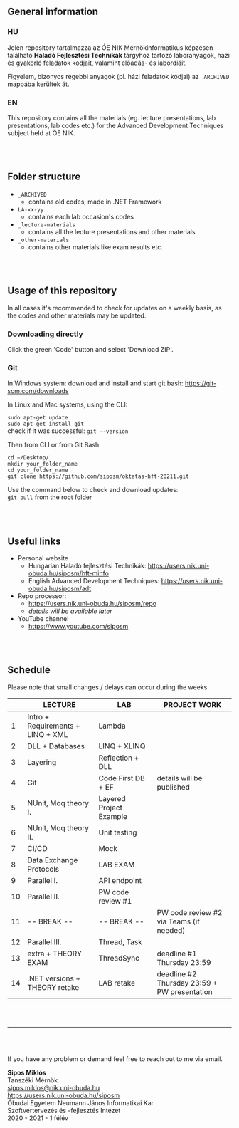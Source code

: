 ## General information

### HU
Jelen repository tartalmazza az ÓE NIK Mérnökinformatikus képzésen található **Haladó Fejlesztési Technikák** tárgyhoz tartozó laboranyagok, házi és gyakorló feladatok kódjait, valamint előadás- és labordiáit.

Figyelem, bizonyos régebbi anyagok (pl. házi feladatok kódjai) az `_ARCHIVED` mappába kerültek át.

### EN
This repository contains all the materials (eg. lecture presentations, lab presentations, lab codes etc.) for the Advanced Development Techniques subject held at ÓE NIK.

<br><br>

## Folder structure
- `_ARCHIVED`
  - contains old codes, made in .NET Framework
- `LA-xx-yy`
  - contains each lab occasion's codes
- `_lecture-materials`
  - contains all the lecture presentations and other materials
- `_other-materials`
  - contains other materials like exam results etc.

<br><br>

##  Usage of this repository
In all cases it's recommended to check for updates on a weekly basis, as the codes and other materials may be updated.

### Downloading directly
Click the green 'Code' button and select 'Download ZIP'.

### Git
In Windows system: download and install and start git bash: https://git-scm.com/downloads

In Linux and Mac systems, using the CLI:

`sudo apt-get update`\
`sudo apt-get install git`\
check if it was successful: `git --version`

Then from CLI or from Git Bash:

`cd ~/Desktop/`\
`mkdir your_folder_name`\
`cd your_folder_name`\
`git clone https://github.com/siposm/oktatas-hft-20211.git`

Use the command below to check and download updates:\
`git pull` from the root folder

<br><br>

## Useful links
- Personal website
    - Hungarian Haladó fejlesztési Technikák: https://users.nik.uni-obuda.hu/siposm/hft-minfo
    - English Advanced Development Techniques: https://users.nik.uni-obuda.hu/siposm/adt
- Repo processor:
    - https://users.nik.uni-obuda.hu/siposm/repo
    - *details will be available later*
- YouTube channel
    - https://www.youtube.com/siposm

<br><br>

## Schedule

Please note that small changes / delays can occur during the weeks.

|    | LECTURE                           | LAB                                     | PROJECT WORK                                 |
| -- | --------------------------------- | --------------------------------------- | -------------------------------------------- |
| 1  | Intro + Requirements + LINQ + XML | Lambda                                  |                                              |
| 2  | DLL + Databases                   | LINQ + XLINQ                            |                                              |
| 3  | Layering                          | Reflection + DLL                        |                                              |
| 4  | Git                               | Code First DB + EF                      | details will be published                    |
| 5  | NUnit, Moq theory I.              | Layered Project Example                 |                                              |
| 6  | NUnit, Moq theory II.             | Unit testing                            |                                              |
| 7  | CI/CD                             | Mock                                    |                                              |
| 8  | Data Exchange Protocols           | LAB EXAM                                |                                              |
| 9  | Parallel I.                       | API endpoint                            |                                              |
| 10 | Parallel II.                      | PW code review #1                       |
| 11 | \-- BREAK --                      | \-- BREAK --                            | PW code review #2 via Teams (if needed)      |
| 12 | Parallel III.                     | Thread, Task                            |                                              |
| 13 | extra + THEORY EXAM               | ThreadSync                              | deadline #1 Thursday 23:59                   |
| 14 | .NET versions + THEORY retake     | LAB retake                              | deadline #2 Thursday 23:59 + PW presentation |


<br><br>

---

<br><br>

If you have any problem or demand feel free to reach out to me via email.

**Sipos Miklós**\
Tanszéki Mérnök\
sipos.miklos@nik.uni-obuda.hu\
https://users.nik.uni-obuda.hu/siposm \
Óbudai Egyetem Neumann János Informatikai Kar\
Szoftvertervezés és -fejlesztés Intézet\
2020 - 2021 - 1 félév
